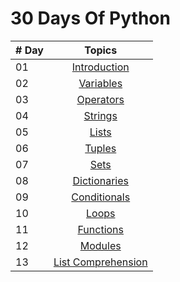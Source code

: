 # 30 Days Of Python

|   # Day   | Topics                                                    |
|-----------|:-------------------------------------------------------------------------------------------------------------: |
|  01   |  [Introduction](./01_Day_Introduction/helloworld.py) |
|  02   |  [Variables](./02_Day_Variables_Builtin_Functions/variables.py) |
|  03   |  [Operators](./03_Day_Operators/Operators.py) |
|  04   |  [Strings](./04_Day_Strings/Strings.py) |
|  05   |  [Lists](./05_Day_Lists/Lists.py) |
|  06   |  [Tuples](./06_Day_Tuples/Tuples.py) |
|  07   |  [Sets](./07_Day_Sets/Sets.py) |
|  08   |  [Dictionaries](./08_Day_Dictionaries/Dictionaries.py) |
|  09   |  [Conditionals](./09_Day_Conditionals/Conditionals.py) |
|  10   |  [Loops](./10_Day_Loops/Loops.py) |
|  11   |  [Functions](./11_Day_Functions/Functions.py) |
|  12   |  [Modules](./12_Day_Modules/Modules.py) |
|  13   |  [List Comprehension](./13_Day_List_comprehension) |
